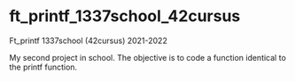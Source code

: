 # ft_printf_1337school_42cursus
Ft_printf 1337school (42cursus) 2021-2022

My second project in school. The objective is to code a function identical to the printf function.
